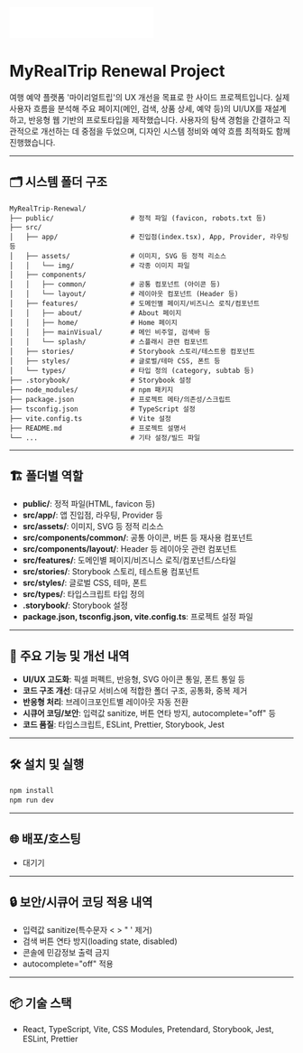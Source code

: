 ![CI](src/assets/img/CIWType.svg)   
# MyRealTrip Renewal Project

여행 예약 플랫폼 '마이리얼트립'의 UX 개선을 목표로 한 사이드 프로젝트입니다. 실제 사용자 흐름을 분석해 주요 페이지(메인, 검색, 상품 상세, 예약 등)의 UI/UX를 재설계하고, 반응형 웹 기반의 프로토타입을 제작했습니다. 사용자의 탐색 경험을 간결하고 직관적으로 개선하는 데 중점을 두었으며, 디자인 시스템 정비와 예약 흐름 최적화도 함께 진행했습니다.

---

## 🗂️ 시스템 폴더 구조

```
MyRealTrip-Renewal/
├── public/                   # 정적 파일 (favicon, robots.txt 등)
├── src/
│   ├── app/                  # 진입점(index.tsx), App, Provider, 라우팅 등
│   ├── assets/               # 이미지, SVG 등 정적 리소스
│   │   └── img/              # 각종 이미지 파일
│   ├── components/
│   │   ├── common/           # 공통 컴포넌트 (아이콘 등)
│   │   └── layout/           # 레이아웃 컴포넌트 (Header 등)
│   ├── features/             # 도메인별 페이지/비즈니스 로직/컴포넌트
│   │   ├── about/            # About 페이지
│   │   ├── home/             # Home 페이지
│   │   ├── mainVisual/       # 메인 비주얼, 검색바 등
│   │   └── splash/           # 스플래시 관련 컴포넌트
│   ├── stories/              # Storybook 스토리/테스트용 컴포넌트
│   ├── styles/               # 글로벌/테마 CSS, 폰트 등
│   └── types/                # 타입 정의 (category, subtab 등)
├── .storybook/               # Storybook 설정
├── node_modules/             # npm 패키지
├── package.json              # 프로젝트 메타/의존성/스크립트
├── tsconfig.json             # TypeScript 설정
├── vite.config.ts            # Vite 설정
├── README.md                 # 프로젝트 설명서
└── ...                       # 기타 설정/빌드 파일
```

---

## 🏗️ 폴더별 역할

- **public/**: 정적 파일(HTML, favicon 등)
- **src/app/**: 앱 진입점, 라우팅, Provider 등
- **src/assets/**: 이미지, SVG 등 정적 리소스
- **src/components/common/**: 공통 아이콘, 버튼 등 재사용 컴포넌트
- **src/components/layout/**: Header 등 레이아웃 관련 컴포넌트
- **src/features/**: 도메인별 페이지/비즈니스 로직/컴포넌트/스타일
- **src/stories/**: Storybook 스토리, 테스트용 컴포넌트
- **src/styles/**: 글로벌 CSS, 테마, 폰트
- **src/types/**: 타입스크립트 타입 정의
- **.storybook/**: Storybook 설정
- **package.json, tsconfig.json, vite.config.ts**: 프로젝트 설정 파일

---

## 🚀 주요 기능 및 개선 내역

- **UI/UX 고도화**: 픽셀 퍼펙트, 반응형, SVG 아이콘 통일, 폰트 통일 등
- **코드 구조 개선**: 대규모 서비스에 적합한 폴더 구조, 공통화, 중복 제거
- **반응형 처리**: 브레이크포인트별 레이아웃 자동 전환
- **시큐어 코딩/보안**: 입력값 sanitize, 버튼 연타 방지, autocomplete="off" 등
- **코드 품질**: 타입스크립트, ESLint, Prettier, Storybook, Jest

---

## 🛠️ 설치 및 실행

```bash
npm install
npm run dev
```

---

## 🌐 배포/호스팅

- 대기기

---

## 🔒 보안/시큐어 코딩 적용 내역

- 입력값 sanitize(특수문자 < > " ' 제거)
- 검색 버튼 연타 방지(loading state, disabled)
- 콘솔에 민감정보 출력 금지
- autocomplete="off" 적용

---

## 📦 기술 스택

- React, TypeScript, Vite, CSS Modules, Pretendard, Storybook, Jest, ESLint, Prettier


